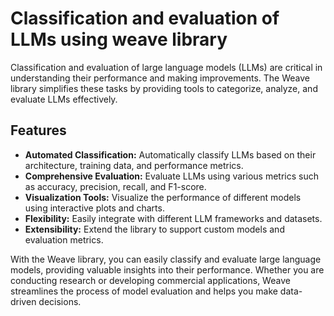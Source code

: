 # Classification and evaluation of LLMs using weave library

Classification and evaluation of large language models (LLMs) are critical in understanding their performance and making improvements. The Weave library simplifies these tasks by providing tools to categorize, analyze, and evaluate LLMs effectively.

## Features
- **Automated Classification:** Automatically classify LLMs based on their architecture, training data, and performance metrics.
- **Comprehensive Evaluation:** Evaluate LLMs using various metrics such as accuracy, precision, recall, and F1-score.
- **Visualization Tools:** Visualize the performance of different models using interactive plots and charts.
- **Flexibility:** Easily integrate with different LLM frameworks and datasets.
- **Extensibility:** Extend the library to support custom models and evaluation metrics.



With the Weave library, you can easily classify and evaluate large language models, providing valuable insights into their performance. Whether you are conducting research or developing commercial applications, Weave streamlines the process of model evaluation and helps you make data-driven decisions.